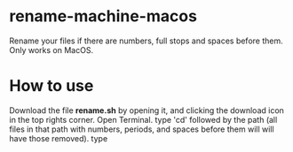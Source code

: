 # rename-machine-macos
Rename your files if there are numbers, full stops and spaces before them. Only works on MacOS.
# **How to use**
Download the file **rename.sh** by opening it, and clicking the download icon in the top rights corner.
Open Terminal. type 'cd' followed by the path (all files in that path with numbers, periods, and spaces before them will will have those removed).
type

